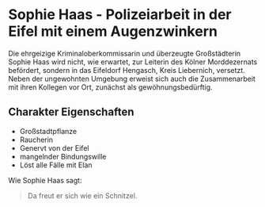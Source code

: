 # Sophie Haas - Polizeiarbeit in der Eifel mit einem Augenzwinkern

Die ehrgeizige Kriminaloberkommissarin und überzeugte Großstädterin Sophie Haas wird nicht, 
wie erwartet, zur Leiterin des Kölner Morddezernats befördert, sondern in das Eifeldorf 
Hengasch, Kreis Liebernich, versetzt. Neben der ungewohnten Umgebung erweist sich auch 
die Zusammenarbeit mit ihren Kollegen vor Ort, zunächst als gewöhnungsbedürftig.

## Charakter Eigenschaften
* Großstadtpflanze
* Raucherin
* Genervt von der Eifel
* mangelnder Bindungswille
* Löst alle Fälle mit Elan

Wie Sophie Haas sagt:
> Da freut er sich wie ein Schnitzel.
